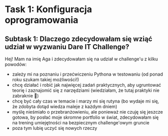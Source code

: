 # Task 1: Konfiguracja oprogramowania
## Subtask 1: Dlaczego zdecydowałam się wziąć udział w wyzwaniu Dare IT Challenge?
Hej! Mam na imię Aga i zdecydowałam się na udział w challenge'u z kilku powodów:
- zależy mi na poznaniu i przećwiczeniu Pythona w testowaniu (od ponad roku szukam takiej możliwości!)
- chcę działać i robić jak najwięcej zadań praktycznych, aby ugruntować teorię i zaznajomić się z narzędziami (wiedziałam, że tutaj praktyki nie zabraknie 🙂)
- chcę być cały czas w temacie i marzy mi się rutyna (bo wydaje mi się, że zdobyta dotąd wiedza maleje z każdym dniem)
- myślę nieśmiało o przebranżowieniu, ale ponieważ nie czuję się jeszcze gotowa, by posłać moje skromne portfolio w świat, zdecydowałam się na trening umiejętności na bezpiecznym challenge'owym gruncie
- poza tym lubię uczyć się nowych rzeczy
